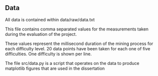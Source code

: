 ## Data

All data is contained within data/raw/data.txt

This file contains comma separated values for the measurements taken during the evaluation of the project.

These values represent the millisecond duration of the mining process for each difficulty level. 20 data points
have been taken for each one of five difficulties. One difficulty is shown per line.

The file src/data.py is a script that operates on the data to produce matplotlib figures that are used in 
the dissertation